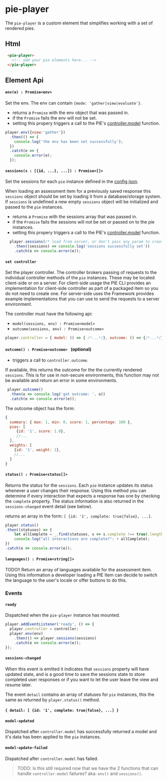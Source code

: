 # pie-player 


The `pie-player` is a custom element that simplifies working with a set of rendered pies. 



## Html
 
 ```html
  <pie-player>
    <!-- add your pie elements here... -->
  </pie-player>
 ```
    
## Element Api
 

####  `env(e) : Promise<env>` 

Set the env. The env can contain `{mode: 'gather|view|evaluate'}`. 

* returns a `Promise` with the env object that was passed in.
* if the `Promise` fails the env will not be set.
* setting this propery triggers a call to the PIE's [controller.model](../../developing/controller) function.


```javascript
player.env({view:'gather'})
  .then(() => {
    console.log('the env has been set successfully');
  })
  .catch(e => {
    console.error(e);
  });
```
  
  
#### `sessions(s : [{id, ...}, ...]) : Promise<[]>`

Set the sessions for each `pie` instance defined in the [config json](defining-items). 

When loading an assessment item for a previously saved response this `sessions` object should be set by loading it from a database/storage system. If `sessions` is undefined a new empty `sessions` object will be initialized and passed to the `pie` instances. 


* returns a `Promise` with the sessions array that was passed in.
* if the `Promise` fails the sessions will not be set or passed on to the pie instances.
* setting this propery triggers a call to the PIE's [controller.model](../../developing/controller) function.

     
```javascript
  player.sessions(/* load from server, or don't pass any param to create a new session */ )
    .then((sessions) => console.log('sessions successfully set'))
    .catch(e => console.error(e));
```


####  `set controller`

Set the player controller. The controller brokers passing of requests to the individual controller methods of the `pie` instances. These may be located client-side or on a server. For client-side usage the PIE CLI provides an implementation for client-side controller as part of a packaged item so you do not need to create one. For server-side uses the Framework provides example implementations that you can use to send the requests to a server environment. 

The controller must have the following api: 

* `model(sessions, env) : Promise<model>`
* `outcome(sessions, env) : Promise<outcome>`



```javascript
player.controller = { model: () => { /*...*/}, outcome: () => {/*...*/} }; 
```
 
#### `outcome() : Promise<outcome> ` (optional)

* triggers a call to `controller.outcome`.

If available, this returns the outcome for the the currently rendered `sessions`.
This is for use in non-secure environments, this function may not be available and return an error in some environments. 


```javascript
 player.outcome() 
  .then(o => console.log('got outcome: ', o))
  .catch(e => console.error(e));
```
The outcome object has the form: 
```javascript 
{
  summary: { max: 1, min: 0, score: 1, percentage: 100 },
  pies: [
     {id: '1', score: 1.0},
     //...
  ],
  weights: [
    {id: '1', weight: 1},
    //...
  ]
}
``` 

####  `status() : Promise<status[]>`

Returns the status for the `sessions`. Each `pie` instance updates its status whenever a user changes their response. Using this method you can determine if every interaction that expects a response has one by checking the `complete` property. The status information is also returned in the `sessions-changed` event detail (see below).

returns an array in the form: `[ {id: '1', complete: true|false}, ...]`.

```javascript
player.status()
.then((statuses) => {
    let allComplete = _.find(statuses, s => s.complete !== true).length > 0
    console.log("all interactions are complete?": + allComplete);
})
.catch(e => console.error(e));
```

 
#### `languages() : Promise<string[]>`

TODO!! Return an array of languages available for the assessment item.
Using this information a developer loading a PIE Item can decide to switch the language to the user's locale or offer buttons to do this. 

### Events

#### `ready` 
Dispatched when the `pie-player` instance has mounted. 
    
```javascript
player.addEventListener('ready', () => {
  player.controller = controller;
  player.env(env)
    .then(() => player.sessions(sessions)
    .catch(e => console.error(e));
});
```

#### `sessions-changed`

When this event is emitted it indicates that `sessions` property will have updated state, and is a good time to save the sessions state to store completed user responses or if you want to let the user leave the view and resume later. 

The event `detail` contains an array of statuses for `pie` instances, this the same as returned by `player.status()` method. 

#### `{ detail: [ {id: '1', complete: true|false}, ...] }` 



#### `model-updated`

Dispatched after `controller.model` has successfully returned a model and it's data has been applied to the `pie` instances.

#### `model-update-failed`

Dispatched after `controller.model` has failed. 

> TODO: Is this still required now that we have the 2 functions that can handle `controller.model` failures? aka: `env()` and `sessions()`.
